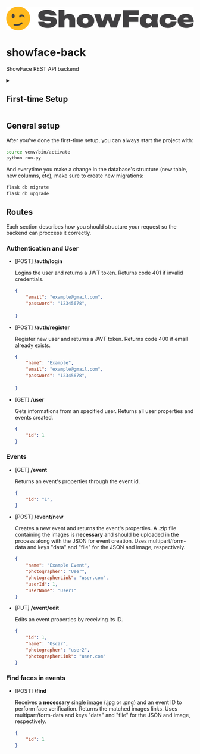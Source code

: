 ![logo](./logo.png)
# showface-back
ShowFace REST API backend

<details>
<summary><h2>First-time Setup</h2></summary>

1. Create an environment
```bash
python -m venv venv
```

2. On macOS/Linux:
```bash
source venv/bin/activate
```
2. On Windows:
```bash
venv\Scripts\activate
```

3. Install Flask and dependencies:
```bash
pip install -r requirements.txt
```

4. Turn .env.example into .env (configure .env file)

5. Setup flask SQLite database:
```bash
    flask db init
    flask db upgrade
```


6. Run the server
```bash
    python run.py
```

</details>

<h2> General setup </h2>
After you've done the first-time setup, you can always start the project with:

```bash
source venv/bin/activate
python run.py
```

And everytime you make a change in the database's structure (new table, new columns, etc), make sure to create new migrations:

```bash
flask db migrate
flask db upgrade
```

## Routes
Each section describes how you should structure your request so the backend can proccess it correctly.

### Authentication and User

- [POST] **/auth/login**

    Logins the user and returns a JWT token. Returns code 401 if invalid credentials.
    
    ```json
    {
        "email": "example@gmail.com",
        "password": "12345678",

    }
    ```

- [POST] **/auth/register**
    
    Register new user and returns a JWT token. Returns code 400 if email already exists.
    
    ```json
    {
        "name": "Example",
        "email": "example@gmail.com",
        "password": "12345678",

    }
    ```

- [GET] **/user**
    
    Gets informations from an specified user. Returns all user properties and events created.
    
    ```json
    {
        "id": 1
    }
    ```

### Events

- [GET] **/event**

    Returns an event's properties through the event id.

    ```json
    {
        "id": "1",
    }
    ```

- [POST] **/event/new**
    
    Creates a new event and returns the event's properties.
    A .zip file containing the images is **necessary** and should be uploaded in the process along with the JSON for event creation. Uses multipart/form-data and keys "data" and "file" for the JSON and image, respectively.

    ```json
    {
        "name": "Example Event",
        "photographer": "User",
        "photographerLink": "user.com",
        "userId": 1,
        "userName": "User1"
    }
    ```

- [PUT] **/event/edit**

    Edits an event properties by receiving its ID.

    ```json
    {
        "id": 1,
        "name": "Oscar",
        "photographer": "user2",
        "photographerLink": "user.com"
    }
    ```

### Find faces in events

- [POST] **/find**

    Receives a **necessary** single image (.jpg or .png) and an event ID to perform face verification. Returns the matched images links. Uses multipart/form-data and keys "data" and "file" for the JSON and image, respectively.

    ```json
    {
        "id": 1
    }
    ```